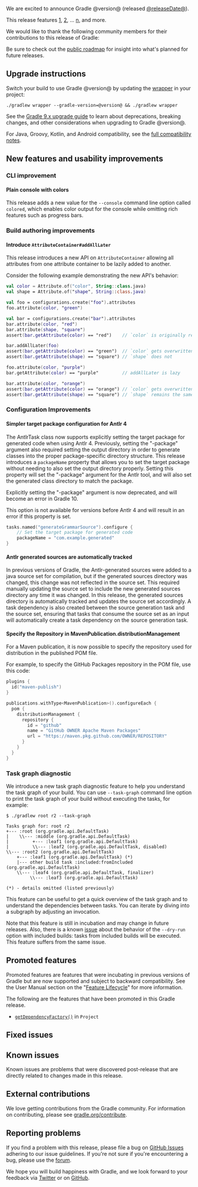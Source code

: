 <meta property="og:image" content="https://gradle.org/images/releases/gradle-default.png" />
<meta property="og:type"  content="article" />
<meta property="og:title" content="Gradle @version@ Release Notes" />
<meta property="og:site_name" content="Gradle Release Notes">
<meta property="og:description" content="We are excited to announce Gradle @version@.">
<meta name="twitter:card" content="summary_large_image">
<meta name="twitter:site" content="@gradle">
<meta name="twitter:creator" content="@gradle">
<meta name="twitter:title" content="Gradle @version@ Release Notes">
<meta name="twitter:description" content="We are excited to announce Gradle @version@.">
<meta name="twitter:image" content="https://gradle.org/images/releases/gradle-default.png">

We are excited to announce Gradle @version@ (released [@releaseDate@](https://gradle.org/releases/)).

This release features [1](), [2](), ... [n](), and more.

<!--
Include only their name, impactful features should be called out separately below.
 [Some person](https://github.com/some-person)

 THIS LIST SHOULD BE ALPHABETIZED BY [PERSON NAME] - the docs:updateContributorsInReleaseNotes task will enforce this ordering, which is case-insensitive.
-->

We would like to thank the following community members for their contributions to this release of Gradle:

Be sure to check out the [public roadmap](https://roadmap.gradle.org) for insight into what's planned for future releases.

## Upgrade instructions

Switch your build to use Gradle @version@ by updating the [wrapper](userguide/gradle_wrapper.html) in your project:

```text
./gradlew wrapper --gradle-version=@version@ && ./gradlew wrapper
```

See the [Gradle 9.x upgrade guide](userguide/upgrading_version_9.html#changes_@baseVersion@) to learn about deprecations, breaking changes, and other considerations when upgrading to Gradle @version@.

For Java, Groovy, Kotlin, and Android compatibility, see the [full compatibility notes](userguide/compatibility.html).

## New features and usability improvements

<!-- Do not add breaking changes or deprecations here! Add them to the upgrade guide instead. -->

<!--

================== TEMPLATE ==============================

<a name="FILL-IN-KEY-AREA"></a>
### FILL-IN-KEY-AREA improvements

<<<FILL IN CONTEXT FOR KEY AREA>>>
Example:
> The [configuration cache](userguide/configuration_cache.html) improves build performance by caching the result of
> the configuration phase. Using the configuration cache, Gradle can skip the configuration phase entirely when
> nothing that affects the build configuration has changed.

#### FILL-IN-FEATURE
> HIGHLIGHT the use case or existing problem the feature solves
> EXPLAIN how the new release addresses that problem or use case
> PROVIDE a screenshot or snippet illustrating the new feature, if applicable
> LINK to the full documentation for more details

To embed videos, use the macros below.
You can extract the URL from YouTube by clicking the "Share" button.
For Wistia, contact Gradle's Video Team.
@youtube(Summary,6aRM8lAYyUA?si=qeXDSX8_8hpVmH01)@
@wistia(Summary,a5izazvgit)@

================== END TEMPLATE ==========================


==========================================================
ADD RELEASE FEATURES BELOW
vvvvvvvvvvvvvvvvvvvvvvvvvvvvvvvvvvvvvvvvvvvvvvvvvvvvvvvvvv -->


<a name="build-authoring"></a>
### CLI improvement

#### Plain console with colors

This release adds a new value for the `--console` command line option called `colored`, which enables color output for the console while omitting rich features such as progress bars.


### Build authoring improvements

#### Introduce `AttributeContainer#addAllLater`

This release introduces a new API on `AttributeContainer` allowing all attributes from one attribute container to be lazily added to another.

Consider the following example demonstrating the new API's behavior:

```kotlin
val color = Attribute.of("color", String::class.java)
val shape = Attribute.of("shape", String::class.java)

val foo = configurations.create("foo").attributes
foo.attribute(color, "green")

val bar = configurations.create("bar").attributes
bar.attribute(color, "red")
bar.attribute(shape, "square")
assert(bar.getAttribute(color) == "red")    // `color` is originally red

bar.addAllLater(foo)
assert(bar.getAttribute(color) == "green")  // `color` gets overwritten
assert(bar.getAttribute(shape) == "square") // `shape` does not

foo.attribute(color, "purple")
bar.getAttribute(color) == "purple"         // addAllLater is lazy

bar.attribute(color, "orange")
assert(bar.getAttribute(color) == "orange") // `color` gets overwritten again
assert(bar.getAttribute(shape) == "square") // `shape` remains the same
```

### Configuration Improvements

#### Simpler target package configuration for Antlr 4
The AntlrTask class now supports explicitly setting the target package for generated code when using Antlr 4.
Previously, setting the "-package" argument also required setting the output directory in order to generate classes into the proper package-specific directory structure.
This release introduces a `packageName` property that allows you to set the target package without needing to also set the output directory properly.
Setting this property will set the "-package" argument for the Antlr tool, and will also set the generated class directory to match the package.

Explicitly setting the "-package" argument is now deprecated, and will become an error in Gradle 10.

This option is not available for versions before Antlr 4 and will result in an error if this property is set.

```kotlin
tasks.named("generateGrammarSource").configure {
    // Set the target package for generated code
    packageName = "com.example.generated"
}
```

#### Antlr generated sources are automatically tracked
In previous versions of Gradle, the Antlr-generated sources were added to a java source set for compilation, but if the generated sources directory was changed, this change was not reflected in the source set.
This required manually updating the source set to include the new generated sources directory any time it was changed.
In this release, the generated sources directory is automatically tracked and updates the source set accordingly.
A task dependency is also created between the source generation task and the source set, ensuring that tasks that consume the source set as an input will automatically create a task dependency on the source generation task.

#### Specify the Repository in MavenPublication.distributionManagement

For a Maven publication, it is now possible to specify the repository used for distribution in the published POM file.

For example, to specify the GitHub Packages repository in the POM file, use this code: 
```kotlin
plugins {
  id("maven-publish")
}

publications.withType<MavenPublication>().configureEach {
  pom {
    distributionManagement {
      repository {
        id = "github"
        name = "GitHub OWNER Apache Maven Packages"
        url = "https://maven.pkg.github.com/OWNER/REPOSITORY"
      }
    }
  }
}
```

<!-- ^^^^^^^^^^^^^^^^^^^^^^^^^^^^^^^^^^^^^^^^^^^^^^^^^^^^^
ADD RELEASE FEATURES ABOVE
==========================================================

-->

### Task graph diagnostic

We introduce a new task graph diagnostic feature to help you understand the task graph of your build.
You can use `--task-graph` command line option to print the task graph of your build without executing the tasks, for example:
```
$ ./gradlew root r2 --task-graph

Tasks graph for: root r2
+--- :root (org.gradle.api.DefaultTask)
|    \\--- :middle (org.gradle.api.DefaultTask)
|         +--- :leaf1 (org.gradle.api.DefaultTask)
|         \\--- :leaf2 (org.gradle.api.DefaultTask, disabled)
\\--- :root2 (org.gradle.api.DefaultTask)
    +--- :leaf1 (org.gradle.api.DefaultTask) (*)
    |--- other build task :included:fromIncluded (org.gradle.api.DefaultTask)
    \\--- :leaf4 (org.gradle.api.DefaultTask, finalizer)
         \\--- :leaf3 (org.gradle.api.DefaultTask)
         
(*) - details omitted (listed previously)
```

This feature can be useful to get a quick overview of the task graph and to understand the dependencies between tasks.
You can iterate by diving into a subgraph by adjusting an invocation.

Note that this feature is still in incubation and may change in future releases.
Also, there is a known [issue](https://github.com/gradle/gradle/issues/2517) about the behavior of the `--dry-run` option with included builds: tasks from included builds will be executed.
This feature suffers from the same issue.

## Promoted features

Promoted features are features that were incubating in previous versions of Gradle but are now supported and subject to backward compatibility.
See the User Manual section on the "[Feature Lifecycle](userguide/feature_lifecycle.html)" for more information.

The following are the features that have been promoted in this Gradle release.

* [`getDependencyFactory()`](javadoc/org/gradle/api/Project.html) in `Project`

## Fixed issues

<!--
This section will be populated automatically
-->

## Known issues

Known issues are problems that were discovered post-release that are directly related to changes made in this release.

<!--
This section will be populated automatically
-->

## External contributions

We love getting contributions from the Gradle community. For information on contributing, please see [gradle.org/contribute](https://gradle.org/contribute).

## Reporting problems

If you find a problem with this release, please file a bug on [GitHub Issues](https://github.com/gradle/gradle/issues) adhering to our issue guidelines.
If you're not sure if you're encountering a bug, please use the [forum](https://discuss.gradle.org/c/help-discuss).

We hope you will build happiness with Gradle, and we look forward to your feedback via [Twitter](https://twitter.com/gradle) or on [GitHub](https://github.com/gradle).

